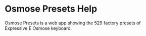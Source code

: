 # Osmose Presets Help

Osmose Presets is a web app showing the 529 factory presets of Expressive E Osmose keyboard.
